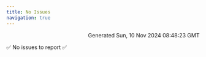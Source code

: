 ```yaml
---
title: No Issues
navigation: true
---
```


<p style="text-align:right;color:#cccs">
Generated Sun, 10 Nov 2024 08:48:23 GMT
</p>
<p>✅ No issues to report ✅</p>



